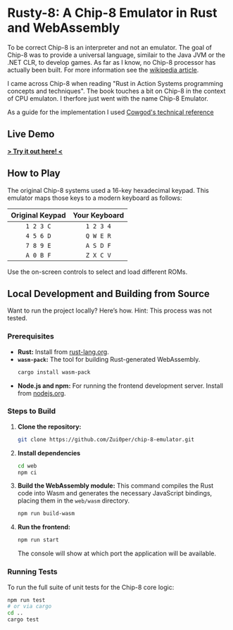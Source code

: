 # Rusty-8: A Chip-8 Emulator in Rust and WebAssembly

To be correct Chip-8 is an interpreter and not an emulator. The goal of Chip-8 was to provide a universal language, similair to the Java JVM or the .NET CLR, to develop games. As far as I know,
no Chip-8 processor has actually been built. For more information see the [wikipedia article](https://en.wikipedia.org/wiki/CHIP-8).

I came across Chip-8 when reading "Rust in Action Systems programming concepts and techniques". The book touches a bit on Chip-8 in the context of CPU emulaton. I therfore just went with the name Chip-8 Emulator. 

As a guide for the implementation I used [Cowgod's technical reference](http://devernay.free.fr/hacks/chip8/C8TECH10.HTM)

## Live Demo

**[> Try it out here! <](https://zui0per.github.io/Chip8/)**

## How to Play

The original Chip-8 systems used a 16-key hexadecimal keypad. This emulator maps those keys to a modern keyboard as follows:

| Original Keypad | Your Keyboard |
| :-------------: | :-----------: |
| `1 2 3 C`       | `1 2 3 4`     |
| `4 5 6 D`       | `Q W E R`     |
| `7 8 9 E`       | `A S D F`     |
| `A 0 B F`       | `Z X C V`     |

Use the on-screen controls to select and load different ROMs.

## Local Development and Building from Source

Want to run the project locally? Here’s how. 
Hint: This process was not tested. 

### Prerequisites

*   **Rust:** Install from [rust-lang.org](https://www.rust-lang.org/tools/install).
*   **`wasm-pack`:** The tool for building Rust-generated WebAssembly.
    ```bash
    cargo install wasm-pack
    ```
*   **Node.js and npm:** For running the frontend development server. Install from [nodejs.org](https://nodejs.org/).

### Steps to Build

1.  **Clone the repository:**
    ```bash
    git clone https://github.com/Zui0per/chip-8-emulator.git 
    ```
2.  **Install dependencies**
    ```bash
    cd web 
    npm ci
    ```
2.  **Build the WebAssembly module:**
    This command compiles the Rust code into Wasm and generates the necessary JavaScript bindings, placing them in the `web/wasm` directory.
    ```bash
    npm run build-wasm
    ```
3.  **Run the frontend:**
    ```bash
    npm run start
    ```
    The console will show at which port the application will be available.

### Running Tests

To run the full suite of unit tests for the Chip-8 core logic:
```bash
npm run test
# or via cargo
cd ..
cargo test 
```